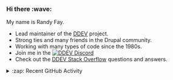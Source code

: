 
<h3>Hi there :wave:</h3>

My name is Randy Fay.

- Lead maintainer of the [DDEV](https://github.com/ddev/ddev) project.
- Strong ties and many friends in the Drupal community.
- Working with many types of code since the 1980s.
- Join me in the [![DDEV Discord](https://img.shields.io/discord/664580571770388500?logo=discord&logoColor=%23fff&label=DDEV%20Discord&link=https%3A%2F%2Fddev.com%2Fs%2Fdiscord)](https://ddev.com/s/discord)
- Check out the [DDEV Stack Overflow](https://stackoverflow.com/tags/ddev) questions and answers.

<details>
  <summary>:zap: Recent GitHub Activity</summary>

<!--RECENT_ACTIVITY:start-->
1. 💬 Commented on [#22](https://github.com/ddev/ddev-mongo/pull/22#discussion_r2049711175) in [ddev/ddev-mongo](https://github.com/ddev/ddev-mongo)<br>
2. 👍 Approved [#7216](https://github.com/ddev/ddev/pull/7216#pullrequestreview-2777027263) in [ddev/ddev](https://github.com/ddev/ddev)<br>
3. 💬 Commented on [#414](https://github.com/php-perfect/ddev-intellij-plugin/issues/414#issuecomment-2814089236) in [php-perfect/ddev-intellij-plugin](https://github.com/php-perfect/ddev-intellij-plugin)<br>
4. 💬 Commented on [#414](https://github.com/php-perfect/ddev-intellij-plugin/issues/414#issuecomment-2814048499) in [php-perfect/ddev-intellij-plugin](https://github.com/php-perfect/ddev-intellij-plugin)<br>
5. 💬 Commented on [#22](https://github.com/ddev/ddev-mongo/pull/22#issuecomment-2814029511) in [ddev/ddev-mongo](https://github.com/ddev/ddev-mongo)<br>
6. 💬 Commented on [#7215](https://github.com/ddev/ddev/issues/7215#issuecomment-2813979634) in [ddev/ddev](https://github.com/ddev/ddev)<br>
7. 💬 Commented on [#179](https://github.com/platformsh-templates/drupal10/issues/179#issuecomment-2813974658) in [platformsh-templates/drupal10](https://github.com/platformsh-templates/drupal10)<br>
8. 💬 Commented on [#414](https://github.com/php-perfect/ddev-intellij-plugin/issues/414#issuecomment-2813765370) in [php-perfect/ddev-intellij-plugin](https://github.com/php-perfect/ddev-intellij-plugin)<br>
9. 💬 Commented on [#414](https://github.com/php-perfect/ddev-intellij-plugin/issues/414#issuecomment-2813738641) in [php-perfect/ddev-intellij-plugin](https://github.com/php-perfect/ddev-intellij-plugin)<br>
10. 💬 Commented on [#414](https://github.com/php-perfect/ddev-intellij-plugin/issues/414#issuecomment-2813709278) in [php-perfect/ddev-intellij-plugin](https://github.com/php-perfect/ddev-intellij-plugin)<br>
11. 💬 Commented on [#414](https://github.com/php-perfect/ddev-intellij-plugin/issues/414#issuecomment-2813605267) in [php-perfect/ddev-intellij-plugin](https://github.com/php-perfect/ddev-intellij-plugin)<br>
12. 💬 Commented on [#414](https://github.com/php-perfect/ddev-intellij-plugin/issues/414#issuecomment-2813524266) in [php-perfect/ddev-intellij-plugin](https://github.com/php-perfect/ddev-intellij-plugin)<br>
13. 💬 Commented on [#414](https://github.com/php-perfect/ddev-intellij-plugin/issues/414#issuecomment-2813504178) in [php-perfect/ddev-intellij-plugin](https://github.com/php-perfect/ddev-intellij-plugin)<br>
14. 💬 Commented on [#34](https://github.com/ddev/addon-registry/pull/34#issuecomment-2813459499) in [ddev/addon-registry](https://github.com/ddev/addon-registry)<br>
15. 💬 Commented on [#414](https://github.com/php-perfect/ddev-intellij-plugin/issues/414#issuecomment-2813406313) in [php-perfect/ddev-intellij-plugin](https://github.com/php-perfect/ddev-intellij-plugin)<br>
16. 💬 Commented on [#414](https://github.com/php-perfect/ddev-intellij-plugin/issues/414#issuecomment-2813391188) in [php-perfect/ddev-intellij-plugin](https://github.com/php-perfect/ddev-intellij-plugin)<br>
17. 💬 Commented on [#414](https://github.com/php-perfect/ddev-intellij-plugin/issues/414#issuecomment-2813381850) in [php-perfect/ddev-intellij-plugin](https://github.com/php-perfect/ddev-intellij-plugin)<br>
18. 💬 Commented on [#414](https://github.com/php-perfect/ddev-intellij-plugin/issues/414#issuecomment-2813380985) in [php-perfect/ddev-intellij-plugin](https://github.com/php-perfect/ddev-intellij-plugin)<br>
19. 🎉 Merged PR [#360](https://github.com/ddev/ddev.com/pull/360) in [ddev/ddev.com](https://github.com/ddev/ddev.com)<br>
20. 💬 Commented on [#7213](https://github.com/ddev/ddev/pull/7213#issuecomment-2813089691) in [ddev/ddev](https://github.com/ddev/ddev)<br>
<!--RECENT_ACTIVITY:end-->

</details>

